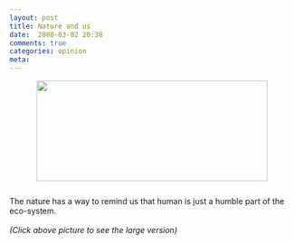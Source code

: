 ```yaml
---
layout: post
title: Nature and us
date:  2008-03-02 20:38
comments: true
categories: opinion
meta: 
---
```

<div style="margin: 0px auto 10px; text-align: center;"><a href="http://3.bp.blogspot.com/_j_Rnsthw-6Y/R8p1lxCbR1I/AAAAAAAAAFA/R6WWPRuP1UY/s1600-h/IMG_7353.JPG"><img style="width: 408px; height: 178px;" id="BLOGGER_PHOTO_ID_" alt="" src="http://3.bp.blogspot.com/_j_Rnsthw-6Y/R8p1lxCbR1I/AAAAAAAAAFA/R6WWPRuP1UY/s400/IMG_7353.JPG" border="0" /></a> </div><div style="clear: both; text-align: center;"><br /><div style="text-align: left;">The nature has a way to remind us that human is just a humble part of the eco-system.<br /><br /><span style="font-style: italic;">(Click above picture to see the large version)</span><br /></div></div>